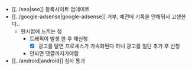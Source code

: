 - [[../seo|seo]] 등록사이트 업데이트
- [[../google-adsense|google-adsense]] 거부, 예전에 기록을 안해둬서 고생한다..
  - 현시점에 느끼는 점
    - 트래픽이 발생 한 후 재신청
      - [X] 광고를 달면 프로세스가 가속화된다 하니 광고를 일단 추가 후 신청
    - 안되면 댓글까지가야함
- [[../android|android]] 심사 통과
